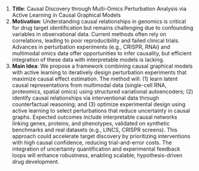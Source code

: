 1. **Title**: Causal Discovery through Multi-Omics Perturbation Analysis via Active Learning in Causal Graphical Models  
2. **Motivation**: Understanding causal relationships in genomics is critical for drug target identification but remains challenging due to confounding variables in observational data. Current methods often rely on correlations, leading to poor reproducibility and failed clinical trials. Advances in perturbation experiments (e.g., CRISPR, RNAi) and multimodal omics data offer opportunities to infer causality, but efficient integration of these data with interpretable models is lacking.  
3. **Main Idea**: We propose a framework combining causal graphical models with active learning to iteratively design perturbation experiments that maximize causal effect estimation. The method will: (1) learn latent causal representations from multimodal data (single-cell RNA, proteomics, spatial omics) using structured variational autoencoders; (2) identify causal relationships via interventional data through counterfactual reasoning; and (3) optimize experimental design using active learning to select perturbations that reduce uncertainty in causal graphs. Expected outcomes include interpretable causal networks linking genes, proteins, and phenotypes, validated on synthetic benchmarks and real datasets (e.g., LINCS, CRISPR screens). This approach could accelerate target discovery by prioritizing interventions with high causal confidence, reducing trial-and-error costs. The integration of uncertainty quantification and experimental feedback loops will enhance robustness, enabling scalable, hypothesis-driven drug development.